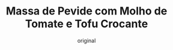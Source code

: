 ---
layout: post
layout-type: 2
title: "Massa de Pevide com Molho de Tomate e Tofu Crocante"
description: "Massa de Pevide em molho de tomate caseiro com tofu marinado crocante"
keywords: "tofu marinado, massa com tomate, refeição vegana, tofu crocante, prato saudável, receita fácil, almoço vegano, jantar equilibrado, tofu com molho, massa apetitosa"
permalink: /massa-pevide-em-molho-de-tomate/
type: ["Almoço/Jantar"]
protein: ["Tofu"]
image: "/assets/img/"
serve: 2 refeições
diet: ["s-frutos-secos"]
time-total: 40
time-prepar: 15
time-confe: 25
calorias: 510
proteinas: 31
lipidos: 21
hidratos: 52
author: original
new:
ingredients:
    o Tofu marinado:
    - 400 gr | de Tofu, cortado em cubos
    - 1 c.sopa | de Alho em pó
    - 0.5 c.sopa | de Pimenta Preta
    - 0.5 c.sopa | de Piri-piri moído (opcional)
    - 3 c.sopa | de Molho Inglês
    - 6 c.sopa | de Molho de Soja
    - "| Sal q.b."
    a Massa em Molho de Tomate:
    - 200 gr | de Massa de Pevide
    - 350 ml | de Água
    - 3 c.sopa |de Azeite
    - 3 | Tomates médios maduros, sem pele
    - "| Sal q.b."
    - "| Alho em pó q.b."
instructions:
    o Tofu marinado:
    - Cortar o tofu em cubos e reservar.
    - Preparar a marinada misturando o alho em pó, a pimenta preta, o piri-piri, o sal, o molho inglês e o molho de soja.
    - Envolver bem os cubos de tofu na marinada e deixar descansar por pelo menos 20 minutos, para que absorvam os sabores.
    - Após a marinada, cozinhar o tofu na air fryer até que fique crocante, ou frite em uma frigideira com um fio de azeite.
    a Massa em Molho de Tomate:
    - Numa panela pequena, aquecer o azeite em fogo médio.
    - Adicionar os tomates médios, previamente descascados, e tapar a panela.
    - Cozinhar até que os tomates se desfaçam e fiquem bem macios, mexendo ocasionalmente.
    - Temperar com uma pitada de sal e alho em pó.
    - Deixar cozinhar em fogo baixo, apurando o máximo possível, mas por pelo menos 15 minutos.
    - Após esse tempo, utilizar uma varinha mágica para triturar o molho até obter uma textura uniforme.
    - Adicionar a massa de pevide ao molho e despejar os 350 ml de água.
    - Cozinhar a massa conforme as instruções da embalagem, ajustando o sal se necessário.
    - Quando a massa estiver cozida e o molho apurado, servir em pratos fundos.
    - Finalizar com os cubos de tofu crocante por cima da massa.
notes:
    - Pode adicionar ervas frescas, como coentros ou salsa, para decorar e realçar o sabor.
---